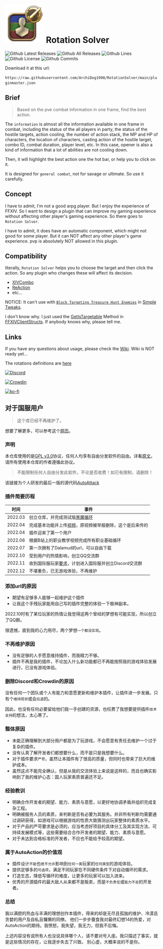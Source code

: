 
# [![](docs/RotationSolverIcon_128.png)](https://archidog1998.github.io/RotationSolver/#/) **Rotation Solver**

![Github Latest Releases](https://img.shields.io/github/downloads/ArchiDog1998/RotationSolver/latest/total.svg?style=for-the-badge)
![Github All Releases](https://img.shields.io/github/downloads/ArchiDog1998/RotationSolver/total.svg?style=for-the-badge)
![Github Lines](https://img.shields.io/tokei/lines/github/ArchiDog1998/RotationSolver?style=for-the-badge)
![Github License](https://img.shields.io/github/license/ArchiDog1998/RotationSolver.svg?label=License&style=for-the-badge)
![Github Commits](https://img.shields.io/github/commits-since/ArchiDog1998/RotationSolver/latest/main?style=for-the-badge)

Download it at this url:

`https://raw.githubusercontent.com/ArchiDog1998/RotationSolver/main/pluginmaster.json`

## Brief

> Based on the pve combat information in one frame, find the best action.

The `information` is almost all the information available in one frame in combat, including the status of the all players in party, the status of the hostile targets, action cooling, the number of action stack, the MP and HP of characters, the location of characters, casting action of the hostile target, combo ID, combat duration, player level, etc. In this case, opener is also a kind of information that a lot of abilities are not cooling down.

Then, it will highlight the best action one the hot bar, or help you to click on it.

It is designed for `general combat`, not for savage or ultimate. So use it carefully.

## Concept

I have to admit, I'm not a good arpg player. But I enjoy the experience of FFXIV. So I want to design a plugin that can improve my gaming experience without affecting other player's gaming experience. So there goes to `Rotation Solver`. 

I have to admit, it does have an automatic component, which might not good for some player. But it can NOT affect any other player's game experience. pvp is absolutely NOT allowed in this plugin.

## Compatibility

literally, `Rotation Solver` helps you to choose the target and then click the action. So any plugin who changes these will affect its decision. 

- [XIVCombo](https://github.com/daemitus/XIVComboPlugin)
- [ReAction](https://github.com/UnknownX7/ReAction)
- etc...

NOTICE: It can't use with [`Block Targeting Treasure Hunt Enemies`](https://github.com/Caraxi/SimpleTweaksPlugin/blob/7e94915afa17ea873d48be2c469ebdaddd2e5200/Tweaks/TreasureHuntTargets.cs) in [Simple Tweaks](https://github.com/Caraxi/SimpleTweaksPlugin). 

I don't know why. I just used the [GetIsTargetable](https://github.com/aers/FFXIVClientStructs/blob/c554a586c4649a472433734b45c59a4bc4979ead/FFXIVClientStructs/FFXIV/Client/Game/Object/GameObject.cs#L71) Method in [FFXIVClientStructs](https://github.com/aers/FFXIVClientStructs). If anybody knows why, please tell me.


## Links

If you have any questions about usage, please check the [Wiki](https://archidog1998.github.io/RotationSolver/#/). Wiki is NOT ready yet...

The rotations definitions are [here](https://github.com/ArchiDog1998/FFXIVRotations)

[![Discord](https://discordapp.com/api/guilds/1064448004498653245/embed.png?style=banner2)](https://discord.gg/4fECHunam9)

[![Crowdin](https://badges.crowdin.net/badge/light/crowdin-on-dark.png)](https://crowdin.com/project/rotationsolver)

[![ko-fi](https://ko-fi.com/img/githubbutton_sm.svg)](https://ko-fi.com/B0B0IN5DX)

## 对于国服用户

> 这个库已经不再维护了。

想要了解更多，可以参考这个[网页](https://archidog1998.github.io/RotationSolver/#/ChineseServer/)。

### 声明
本仓库使用的是[GPL v3.0](https://www.gnu.org/licenses/gpl-3.0.en.html)协议，任何人均享有自由分发软件的自由。详看[原文](https://github.com/ArchiDog1998/XIVAutoAction/blob/main/LICENSE#L23-L27)。请所有使用本仓库的作者遵循此协议。

> 不能限制任何人自由分发此软件，不论是否收费！如已有限制，请删除！

该链接为个人研发的最后一版的源代码[AutoAttack](https://github.com/ArchiDog1998/RotationSolver/tree/1e28211c8b447423f8e11cd3126ae1aa1ef08dc6)

### 插件简要历程

| 时间 | 事件 |
| --- | --- |
|2022.03|创立仓库，并完成测试版[黑魔循环](https://www.bilibili.com/video/BV1Ea41147eM/)|
|2022.04|完成基本功能并上传[视频](https://www.bilibili.com/video/BV1ot4y1x7dL/)，原视频被举报删除，这个是后来传的|
|2022.04|插件迎来了第一个用户|
|2022.06|根据B站上的职业教学视频完成所有职业基础循环|
|2022.07|第一次拥有了Dalamud的url，可以自由下载|
|2022.10|受到用户的热情影响，创立QQ交流群|
|2022.11|收到国际服玩家[要求](https://github.com/ArchiDog1998/XIVAutoAction/issues/14)，计划进入国际服并创立Discord交流群|
|2022.12|不堪重负，已无游戏体验，不再维护|

### 添加url的原因

- 期望有足够多人能够一起维护这个插件
- 让我这个手残玩家能用自己写的插件完整的体验一下极神副本。

2022.10时有了某位玩家的热情让我觉得这两个曾经的梦想有可能实现，所以创立了QQ群。

很遗憾，直到我的心力用尽，两个梦想`一个都没实现`。

### 不再维护原因

- 没有足够的人手愿意维持插件，而我精力不够。
- 插件不再是我的插件，不论加入什么新功能都已不再能按照我的游戏体验发展进行，已没有游戏体验。

### 删除Discord和Crowdin的原因

没有任何一个团队或个人有能力和意愿更新和维护本插件，让插件进一步发展。只有个`维持现状`或会`后退`的。

因此，也没有任何必要留给他们我一手创建的资源，也枉费了我想要提供插件`技术支持`的想法，太心寒了。

### 整体原因

- 未能正确理解到大部分用户都是为了玩游戏，不会愿意有责任去维护一个过于复杂的插件。
- 没有认真了解开发者们都想要什么，而不是只是我想要什么。
- 对于插件要求`严苛`，虽然让本插件有了很高的质量，但同时也带来了巨大的维护成本。
- 虽然这点不能完全确认，但是从我的交流体验上来说是这样的，而且也确实影响到了我的维护心态：国人玩家素质普遍还不足。

### 经验教训
- 明确合作开发者的期望、能力、素质与意愿，以更好地协调矛盾并组织完成复杂工程。
- 明确被服务人员的素质，来判断是否有必要为其服务。并非所有判断均需要通过调研获得，如游戏可以根据游戏的性质大致猜测出玩家整体的素质水平。
- 对于产品的严苛要求是必须的，应当考虑好项目的具体分工及其实现方法、可持续发展模式等，这些需要结合合作开发者的期望、能力、素质与意愿。
- 对于未达到合格标准的开发者，不应也不能给予较高的期望。

### 属于AutoAction的价值观

- 插件设计`不能`也`绝不允许`影响到`任何一类`玩家的`任何类型`的游戏体验。
- 提供足够多的`可选项`，满足不同玩家在不同硬件条件下对自动循环的需求。
- 打造生态，降低写循环的难度，让更多的玩家可以加入进来。
- 优秀的开源插件的最大敌人从来都不是贩卖，而是`不负责任`或`能力不足`的开发者。

### 总结

我以满腔的热血与丰满的理想创作本插件，得来的却是无尽且孤独的维护、冷漠且贪婪的用户及自私且慵懒的同僚。
他们一步步蚕食我对最终幻想14的热爱，对AutoAction的期待。我愤怒，我失望，我无力，但我不后悔。

上述内容没有说所有人也没说具体哪个人，请不要对号入座。我只描述了事实，就是这些情况的存在，让我逐步失去了兴致。
别心虚，大概率说的不是你。

